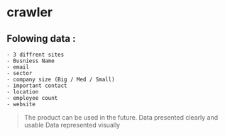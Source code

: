 # crawler

## Folowing data :

    - 3 diffrent sites
    - Busniess Name
    - email
    - sector
    - company size (Big / Med / Small)
    - important contact
    - location
    - employee count
    - website

> The product can be used in the future.
> Data presented clearly and usable
> Data represented visually

